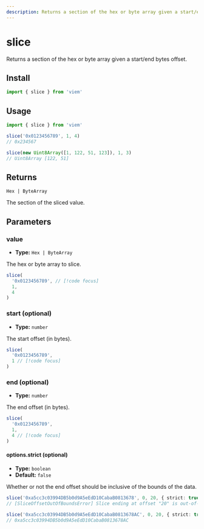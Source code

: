 ```yaml
---
description: Returns a section of the hex or byte array given a start/end bytes offset.
---
```


# slice

Returns a section of the hex or byte array given a start/end bytes offset.

## Install

```ts
import { slice } from 'viem'
```

## Usage

```ts
import { slice } from 'viem'

slice('0x0123456789', 1, 4)
// 0x234567

slice(new Uint8Array([1, 122, 51, 123]), 1, 3)
// Uint8Array [122, 51]
```

## Returns

`Hex | ByteArray`

The section of the sliced value.

## Parameters

### value

- **Type:** `Hex | ByteArray`

The hex or byte array to slice.

```ts
slice(
  '0x0123456789', // [!code focus]
  1,
  4
)
```

### start (optional)

- **Type:** `number`

The start offset (in bytes).

```ts
slice(
  '0x0123456789', 
  1 // [!code focus]
)
```

### end (optional)

- **Type:** `number`

The end offset (in bytes).

```ts
slice(
  '0x0123456789', 
  1,
  4 // [!code focus]
)
```

#### options.strict (optional)

- **Type:** `boolean`
- **Default:** `false`


Whether or not the end offset should be inclusive of the bounds of the data.

```ts
slice('0xa5cc3c03994DB5b0d9A5eEdD10CabaB0813678', 0, 20, { strict: true })
// [SliceOffsetOutOfBoundsError] Slice ending at offset "20" is out-of-bounds (size: 19).

slice('0xa5cc3c03994DB5b0d9A5eEdD10CabaB0813678AC', 0, 20, { strict: true })
// 0xa5cc3c03994DB5b0d9A5eEdD10CabaB0813678AC
```

